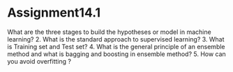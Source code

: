 # Assignment14.1
What are the three stages to build the hypotheses or model in machine learning? 2. What is the standard approach to supervised learning? 3. What is Training set and Test set? 4. What is the general principle of an ensemble method and what is bagging and boosting in ensemble method? 5. How can you avoid overfitting ?
